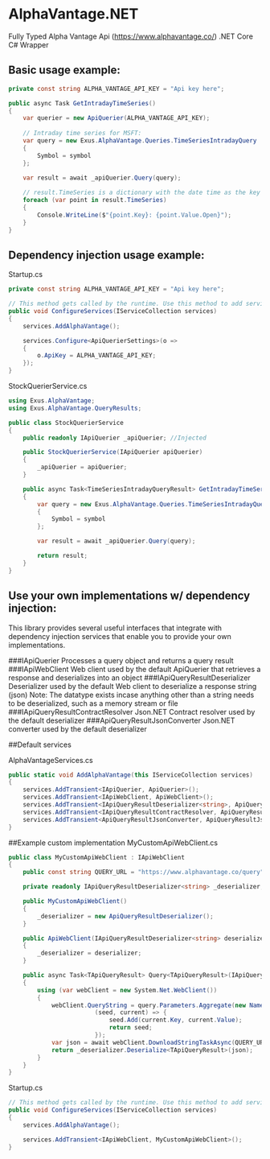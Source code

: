 # AlphaVantage.NET
Fully Typed Alpha Vantage Api (https://www.alphavantage.co/) .NET Core C# Wrapper

## Basic usage example: 

```csharp
private const string ALPHA_VANTAGE_API_KEY = "Api key here";
```
```csharp
public async Task GetIntradayTimeSeries()
{
    var querier = new ApiQuerier(ALPHA_VANTAGE_API_KEY);
    
    // Intraday time series for MSFT:
    var query = new Exus.AlphaVantage.Queries.TimeSeriesIntradayQuery
    {
        Symbol = symbol
    };

    var result = await _apiQuerier.Query(query);
    
    // result.TimeSeries is a dictionary with the date time as the key
    foreach (var point in result.TimeSeries)
    {
        Console.WriteLine($"{point.Key}: {point.Value.Open}");
    }
}
```

## Dependency injection usage example: 

Startup.cs
```csharp
private const string ALPHA_VANTAGE_API_KEY = "Api key here";
```
```csharp
// This method gets called by the runtime. Use this method to add services to the container.
public void ConfigureServices(IServiceCollection services)
{
    services.AddAlphaVantage();

    services.Configure<ApiQuerierSettings>(o =>
    {
        o.ApiKey = ALPHA_VANTAGE_API_KEY;
    });
}
```

StockQuerierService.cs
```csharp
using Exus.AlphaVantage;
using Exus.AlphaVantage.QueryResults;

public class StockQuerierService
{
    public readonly IApiQuerier _apiQuerier; //Injected

    public StockQuerierService(IApiQuerier apiQuerier)
    {
        _apiQuerier = apiQuerier;
    }

    public async Task<TimeSeriesIntradayQueryResult> GetIntradayTimeSeries(string symbol)
    {
        var query = new Exus.AlphaVantage.Queries.TimeSeriesIntradayQuery
        {
            Symbol = symbol
        };

        var result = await _apiQuerier.Query(query);

        return result;
    }
}
```
 
## Use your own implementations w/ dependency injection: 
This library provides several useful interfaces that integrate with dependency injection services that enable you to provide your own implementations.

###IApiQuerier
    Processes a query object and returns a query result
###IApiWebClient
    Web client used by the default ApiQuerier that retrieves a response and deserializes into an object
###IApiQueryResultDeserializer<TDataType>
    Deserializer used by the default Web client to deserialize a response string (json)
    Note: The datatype exists incase anything other than a string needs to be deserialized, such as a memory stream or file
###IApiQueryResultContractResolver
    Json.NET Contract resolver used by the default deserializer
###ApiQueryResultJsonConverter
    Json.NET converter used by the default deserializer
    
##Default services

AlphaVantageServices.cs
```csharp
public static void AddAlphaVantage(this IServiceCollection services)
{
    services.AddTransient<IApiQuerier, ApiQuerier>();
    services.AddTransient<IApiWebClient, ApiWebClient>();
    services.AddTransient<IApiQueryResultDeserializer<string>, ApiQueryResultDeserializer>();
    services.AddTransient<IApiQueryResultContractResolver, ApiQueryResultContractResolver>();
    services.AddTransient<ApiQueryResultJsonConverter, ApiQueryResultJsonConverter>();
}
```

##Example custom implementation
MyCustomApiWebClient.cs
```csharp
public class MyCustomApiWebClient : IApiWebClient
{ 
    public const string QUERY_URL = "https://www.alphavantage.co/query";

    private readonly IApiQueryResultDeserializer<string> _deserializer;

    public MyCustomApiWebClient()
    {
        _deserializer = new ApiQueryResultDeserializer();
    }

    public ApiWebClient(IApiQueryResultDeserializer<string> deserializer)
    {
        _deserializer = deserializer;
    }

    public async Task<TApiQueryResult> Query<TApiQueryResult>(IApiQuery<TApiQueryResult> query)
    {
        using (var webClient = new System.Net.WebClient())
        {
            webClient.QueryString = query.Parameters.Aggregate(new NameValueCollection(),
                        (seed, current) => {
                            seed.Add(current.Key, current.Value);
                            return seed;
                        });
            var json = await webClient.DownloadStringTaskAsync(QUERY_URL);
            return _deserializer.Deserialize<TApiQueryResult>(json);
        }    
    }
}
```

Startup.cs
```csharp
// This method gets called by the runtime. Use this method to add services to the container.
public void ConfigureServices(IServiceCollection services)
{
    services.AddAlphaVantage();

    services.AddTransient<IApiWebClient, MyCustomApiWebClient>();
}
```
